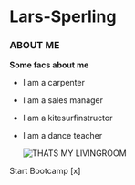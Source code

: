 # Lars-Sperling
### ABOUT ME
**Some facs about me**
- I am a carpenter
- I am a sales manager
- I am a kitesurfinstructor
- I am a dance teacher
  
  ![THATS MY LIVINGROOM](https://images.unsplash.com/photo-1521499420147-36d5bfc2781f?w=400&auto=format&fit=crop&q=60&ixlib=rb-4.0.3&ixid=M3wxMjA3fDB8MHxzZWFyY2h8MTh8fHZhbnxlbnwwfHwwfHx8MA%3D%3D)

Start Bootcamp [x]
